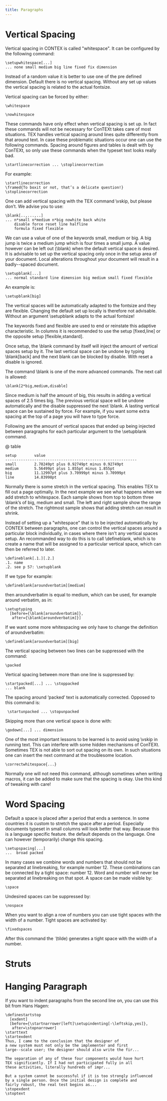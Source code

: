 ```yaml
---
title: Paragraphs
---
```


# Vertical Spacing

Vertical spacing in CONTEX is called "whitespace". It can be configured by
the following command:

    \setupwhitespace[...]
    ... none small medium big line fixed fix dimension

Instead of a random value it is better to use one of the pre defined dimension.
Default there is no vertical spacing. Without any set up values the vertical
spacing is related to the actual fontsize.

Vertical spacing can be forced by either:

    \whitespace

    \nowhitespace

These commands have only effect when vertical spacing is set up. In fact these
commands will not be necessary for ConTEXt takes care of most situations.  TEX
handles vertical spacing around lines quite differently from that around text. In
case these problematic situations occur one can use the following commands.
Spacing around figures and tables is dealt with by ConTEXt, so only use these
commands when the typeset text looks really bad.

    \startlinecorrection ... \stoplinecorrection

For example:

    \startlinecorrection
    \framed{To boxit or not, that’s a delicate question!}
    \stoplinecorrection

One can add vertical spacing with the TEX command \vskip, but please don’t. We
advise you to use:

    \blank[..,...,..]
    ... n*small n*medium n*big nowhite back white 
        disable force reset line halfline 
        formula fixed flexible

We can use a value of one of the keywords small, medium or big. A big jump is
twice a medium jump which is four times a small jump. A value however can be
left out (\blank) when the default vertical space is desired. It is advisable
to set up the vertical spacing only once in the setup area of your document.
Local alterations throughout your document will result in a badly--spaced
document.

    \setupblank[...]
    ... normal standard line dimension big medium small fixed flexible

An example is:

    \setupblank[big]

The vertical spaces will be automatically adapted to the fontsize and they are
flexible. Changing the default set up locally is therefore not advisable.
Without an argument \setupblank adapts to the actual fontsize!

The keywords fixed and flexible are used to end or reinstate this adaptive
characteristic. In columns it is recommended to use the setup [fixed,line] or
the opposite setup [flexible,standard].

Once setup, the \blank command by itself will inject the amount of vertical
spaces setup by it.  The last vertical space can be undone by typing
\blank[back] and the next blank can be blocked by disable. With reset a disable
is ignored.

The command \blank is one of the more advanced commands. The next call is
allowed:

    \blank[2*big,medium,disable]

Since medium is half the amount of big, this results in adding a vertical
spaces of 2.5 times big. The previous vertical space will be undone
automatically and the disable suppressed the next \blank.  A lasting vertical
space can be sustained by force. For example, if you want some extra spacing at
the top of a page you will have to type force.

Following are the amount of vertical spaces that ended up being
injected between paragraphs for each particular argument to the 
\setupblank command.

@ table

  ```tabular
  setup        value
  -----------------------------------------------------------
  small        2.78249pt plus 0.92749pt minus 0.92749pt 
  medium       5.56499pt plus 1.855pt minus 1.855pt 
  big          11.12997pt plus 3.70999pt minus 3.70999pt 
  line         14.83998pt
  ```

Normally there is some stretch in the vertical spacing. This enables TEX to
fill out a page optimally. In the next example we see what happens when we add
stretch to whitespace. Each sample shows from top to bottom three \blank’s of
big, medium and small. The left and right sample show the range of the stretch.
The rightmost sample shows that adding stretch can result in shrink.

Instead of setting up a "whitespace" that is to be injected automatically by
CONTEX between paragraphs, one can control the vertical spaces around a
particular block individually, in cases where there isn't any vertical spaces
setup. An recommanded way to do this is to call \defineblank, which is to 
create a name that will be assigned to a particular vertical space, which can 
then be referred to later.

    \defineblank[.1.][.2.]
    .1. name
    .2. see p 57: \setupblank

If we type for example:

    \defineblank[aroundverbatim][medium]

then aroundverbatim is equal to medium, which can be used, for example around verbatim,
as in:

    \setuptyping
      [before={\blank[aroundverbatim]},
       after={\blank[aroundverbatim]}]

If we want some more whitespacing we only have to change the definition of
aroundverbatim: 

    \defineblank[aroundverbatim][big] 
    
The vertical spacing between two lines can be suppressed with the command:

    \packed

Vertical spacing between more than one line is suppressed by:

    \startpacked[...] ... \stoppacked 
    ... blank

The spacing around ‘packed’ text is automatically corrected. Opposed to this
command is:

     \startunpacked ... \stopunpacked

Skipping more than one vertical space is done with:

    \godown[...] ... dimension

One of the most important lessons to be learned is to avoid using \vskip in
running text. This can interfere with some hidden mechanisms of ConTEXt.
Sometimes TEX is not able to sort out spacing on its own. In such situations
one can insert the next command at the troublesome location.

    \correctwhitespace{...}

Normally one will not need this command, although sometimes when writing
macros, it can be added to make sure that the spacing is okay. Use this kind of
tweaking with care!



# Word Spacing

Default a space is placed after a period that ends a sentence. In some
countries it is custom to stretch the space after a period. Especially
documents typeset in small columns will look better that way. Because this is a
language specific feature. the default depends on the language. One can however
(temporarily) change this spacing.

    \setupspacing[...]
    ...  broad packed

In many cases we combine words and numbers that should not be separated at
linebreaking, for example number 12. These combinations can be connected by a
tight space: number ̃12. Word and number will never be separated at linebreaking
on that spot. A space can be made visible by:

    \space

Undesired spaces can be suppressed by:

    \nospace

When you want to align a row of numbers you can use tight spaces with the width
of a number. Tight spaces are activated by:

    \fixedspaces

After this command the  ̃ (tilde) generates a tight space with the width of a
number.



# Struts




# Hanging Paragraph

If you want to indent paragraphs from the second line on, you can use this bit
from Hans Hagen:

    \definestartstop
      [exdent]
      [before={\startnarrower[left]\setupindenting[-\leftskip,yes]},
       after=\stopnarrower]
    \starttext
    \startexdent
    Thus, I came to the conclusion that the designer of 
    a new system must not only be the implementer and first 
    large--scale user; the designer should also write the fir...
   
    The separation of any of these four components would have hurt 
    TEX significantly. If I had not participated fully in all 
    these activities, literally hundreds of impr...
   
    But a system cannot be successful if it is too strongly influenced 
    by a single person. Once the initial design is complete and 
    fairly robust, the real test begins as...
    \stopexdent
    \stoptext





